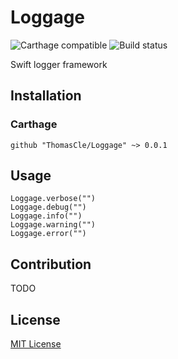 # Loggage
![Carthage compatible](https://img.shields.io/badge/Carthage-compatible-4BC51D.svg?style=flat)
![Build status](https://travis-ci.org/ThomasCle/Loggage.svg?branch=master)

Swift logger framework

## Installation
### Carthage
`github "ThomasCle/Loggage" ~> 0.0.1`

## Usage
```
Loggage.verbose("")
Loggage.debug("")
Loggage.info("")
Loggage.warning("")
Loggage.error("")
```

## Contribution
TODO

## License
[MIT License](https://github.com/ThomasCle/Loggage/blob/master/LICENSE)
